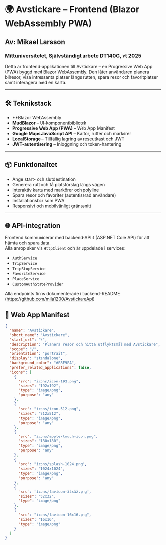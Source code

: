 # 🌍 Avstickare – Frontend (Blazor WebAssembly PWA)
## Av: Mikael Larsson
### Mittuniversitetet, Självständigt arbete DT140G, vt 2025
Detta är frontend-applikationen till Avstickare – en Progressive Web App (PWA) byggd med Blazor WebAssembly. Den låter användaren planera bilresor, visa intressanta platser längs rutten, spara resor och favoritplatser samt interagera med en karta.

---

## 🛠 Teknikstack

- **Blazor WebAssembly
- **MudBlazor** – UI-komponentbibliotek
- **Progressive Web App (PWA)** – Web App Manifest
- **Google Maps JavaScript API** – Kartor, rutter och markörer
- **LocalStorage** – Tillfällig lagring av reseutkast och JWT
- **JWT-autentisering** – Inloggning och token-hantering

---

## 📦 Funktionalitet

- Ange start- och slutdestination
- Generera rutt och få platsförslag längs vägen
- Interaktiv karta med markörer och polyline
- Spara resor och favoriter (autentiserad användare)
- Installationsbar som PWA
- Responsivt och mobilvänligt gränssnitt

---

## 🌐 API-integration

Frontend kommunicerar med backend-API:t (ASP.NET Core API) för att hämta och spara data.  
Alla anrop sker via `HttpClient` och är uppdelade i services:

- `AuthService` 
- `TripService`
- `TripStopService`
- `FavoriteService`
- `PlaceService`
- `CustomAuthStateProvider`

Alla endpoints finns dokumenterade i backend-README (https://github.com/mila1200/AvstickareApi)

## 📱 Web App Manifest
```json
{
  "name": "Avstickare",
  "short_name": "Avstickare",
  "start_url": "/",
  "description": "Planera resor och hitta utflyktsmål med Avstickare",
  "scope": "/",
  "orientation": "portrait",
  "display": "standalone",
  "background_color": "#F8F9FA",
  "prefer_related_applications": false,
  "icons": [
    {
      "src": "icons/icon-192.png",
      "sizes": "192x192",
      "type": "image/png",
      "purpose": "any"
    },
    {
      "src": "icons/icon-512.png",
      "sizes": "512x512",
      "type": "image/png",
      "purpose": "any"
    },
    {
      "src": "icons/apple-touch-icon.png",
      "sizes": "180x180",
      "type": "image/png",
      "purpose": "any"
    },
    {
      "src": "icons/splash-1024.png",
      "sizes": "1024x1024",
      "type": "image/png",
      "purpose": "any"
    },
    {
      "src": "icons/favicon-32x32.png",
      "sizes": "32x32",
      "type": "image/png"
    },
    {
      "src": "icons/favicon-16x16.png",
      "sizes": "16x16",
      "type": "image/png"
    }
  ]
}
